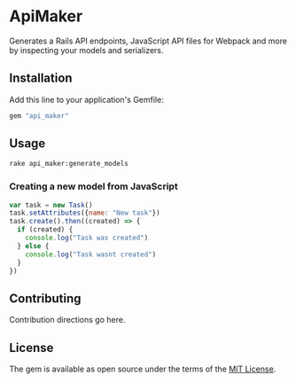 # ApiMaker

Generates a Rails API endpoints, JavaScript API files for Webpack and more by inspecting your models and serializers.

## Installation
Add this line to your application's Gemfile:

```ruby
gem "api_maker"
```

## Usage

```bash
rake api_maker:generate_models
```

### Creating a new model from JavaScript

```js
var task = new Task()
task.setAttributes({name: "New task"})
task.create().then((created) => {
  if (created) {
    console.log("Task was created")
  } else {
    console.log("Task wasnt created")
  }
})
```

## Contributing
Contribution directions go here.

## License
The gem is available as open source under the terms of the [MIT License](https://opensource.org/licenses/MIT).
